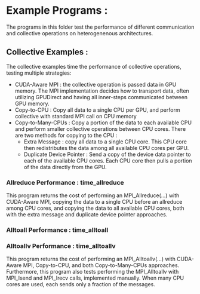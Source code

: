 # Example Programs : 
The programs in this folder test the performance of different communication and collective operations on heterogenenous architectures.  

## Collective Examples :  
The collective examples time the performance of collective operations, testing multiple strategies:
* CUDA-Aware MPI : the collective operation is passed data in GPU memory.  The MPI implementation decides how to transport data, often utilizing GPUDirect and having all inner-steps communicated between GPU memory.
* Copy-to-CPU : Copy all data to a single CPU per GPU, and perform collective with standard MPI call on CPU memory
* Copy-to-Many-CPUs : Copy a portion of the data to each available CPU and perform smaller collective operations between CPU cores.  There are two methods for copying to the CPU : 
    * Extra Message : copy all data to a single CPU core.  This CPU core then redistributes the data among all available CPU cores per GPU.
    * Duplicate Device Pointer : Send a copy of the device data pointer to each of the available CPU cores.  Each CPU core then pulls a portion of the data directly from the GPU.

### Allreduce Performance : time\_allreduce
This program returns the cost of performing an MPI\_Allreduce(...) with CUDA-Aware MPI, copying the data to a single CPU before an allreduce among CPU cores, and copying the data to all available CPU cores, both with the extra message and duplicate device pointer approaches.

### Alltoall Performance : time\_alltoall

### Alltoallv Performance : time\_alltoallv
This program returns the cost of performing an MPI\_Alltoallv(...) with CUDA-Aware MPI, Copy-to-CPU, and both Copy-to-Many-CPUs approaches.  Furthermore, this program also tests performing the MPI\_Alltoallv with MPI\_Isend and MPI\_Irecv calls, implemented manually.  When many CPU cores are used, each sends only a fraction of the messages.
